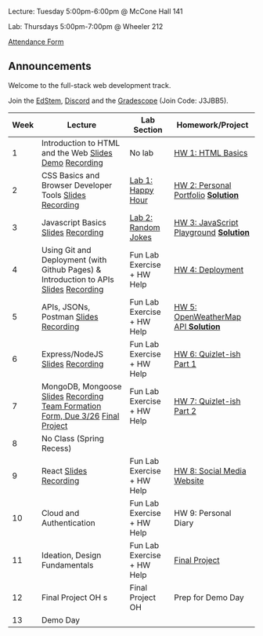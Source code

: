 Lecture: Tuesday 5:00pm-6:00pm @ McCone Hall 141

Lab: Thursdays 5:00pm-7:00pm @ Wheeler 212

[Attendance Form](https://forms.gle/hhrjxXDXsHa9tGKeA)

## Announcements
Welcome to the full-stack web development track. 

Join the [EdStem](https://edstem.org/us/join/k4UPks), [Discord](https://discord.com/invite/RfGp5zDrtC) and the [Gradescope](https://gradescope.com) (Join Code: J3JBB5).

| Week | Lecture                                                                                                                                                                                                                                                                          | Lab Section                           | Homework/Project                                                                |
|------|----------------------------------------------------------------------------------------------------------------------------------------------------------------------------------------------------------------------------------------------------------------------------------|---------------------------------------|---------------------------------------------------------------------------------|
| 1    | Introduction to HTML and the Web [Slides](https://docs.google.com/presentation/d/19vGc47fYunPBSALIEE1Omj7y3T8KDrNYOlz1imfURq0/edit?usp=sharing) [Demo](assets/lecture1demo.html) [Recording](https://drive.google.com/file/d/1LaoVcslRvGMQnjzI0hQxN-pcSilnZuL0/view?usp=sharing) | No lab                                | [HW 1: HTML Basics](#/hw/web/hw1)                                               |
| 2    | CSS Basics and Browser Developer Tools [Slides](https://docs.google.com/presentation/d/1umjzYl1vDQuG5YU7E5FoYZhiOt8x79NFlbNYNU-U0Ls/edit?usp=sharing) [Recording](https://drive.google.com/file/d/13gND4HH3dtF06P8rgP0aBZ7J2YGFFGzg/view?usp=sharing)                            | [Lab 1: Happy Hour](#/lab/web/lab1)   | [HW 2: Personal Portfolio](#/hw/web/hw2) **[Solution](assets/hw2/answers.zip)** |
| 3    | Javascript Basics [Slides](https://docs.google.com/presentation/d/1JiCptlXFFypDnqhv2449ubpmhcDAPk0ae0U-w1cVwaw/edit?usp=sharing) [Recording](https://drive.google.com/file/d/1TLnKkzBTK6c_5Z9EsOrFUKc2DE4jDs4U/view?usp=sharing)                                                 | [Lab 2: Random Jokes](#/lab/web/lab2) | [HW 3: JavaScript Playground](#/hw/web/hw3) **[Solution](assets/hw3/hw3-solution.zip)**                                     |
| 4    | Using Git and Deployment (with Github Pages) & Introduction to APIs [Slides](https://docs.google.com/presentation/d/1jvVkDlQxOv7bO1FipbD_xVAi-Ypcp2Y6zN3Et935BZk/edit?usp=sharing) [Recording](https://drive.google.com/file/d/1KAaAH07FKOGO1UGqcnxrT273gamn1Ohc/view?usp=sharing)                                                                                              | Fun Lab Exercise + HW Help            | [HW 4: Deployment](#/hw/web/hw4)                                                |
| 5    | APIs, JSONs, Postman [Slides](https://docs.google.com/presentation/d/10piwcYBk6V6UMJLp144o__lCzNjc9JHSY7cXM4atNuM/edit?usp=sharing) [Recording](https://drive.google.com/file/d/1abeq0ltflVvzEB-GHdErDRxCv5o3Frg7/view?usp=sharing)                                                                                                                                                                                                                                                            | Fun Lab Exercise + HW Help            | [HW 5: OpenWeatherMap API ](#/hw/web/hw5) **[Solution](assets/hw5/solution.js)**                                                       |
| 6    | Express/NodeJS [Slides](https://docs.google.com/presentation/d/1dD16g-xuquVMlcOq58o5b0x6EMTTKPtylxa7bEIPOT4/edit?usp=sharing) [Recording](https://drive.google.com/file/d/1-iaGbX_pqePu6IpmWu2bH-z5QfYzBlK7/view?usp=sharing)                                                                                                                                                                                                                                                                 | Fun Lab Exercise + HW Help            | [HW 6: Quizlet-ish Part 1](#/hw/web/hw6)                                                         |
| 7    | MongoDB, Mongoose [Slides](https://docs.google.com/presentation/d/13squncYrCUeThZa4eHwbdSb4DpaCFBUlJpl8lUr55k0/edit?usp=sharing) [Recording](https://drive.google.com/file/d/1M-_mL-8zmxZGQDhVmQjxY9EbzdQx0YH2/view?usp=sharing)     [Team Formation Form, Due 3/26](https://forms.gle/abwppheGnA8hifzw8) [Final Project](#/spec)                                                                                                                                                                                                                                                              | Fun Lab Exercise + HW Help            | [HW 7: Quizlet-ish Part 2](#/hw/web/hw7)                                                        |
| 8    | No Class (Spring Recess)                                                                                                                                                                                                                                                         |
| 9    | React [Slides](https://docs.google.com/presentation/d/1ODMe7ikZOxUZrmJfpNVgL0-CfY4FjrrbwE_pFaGtPRM/edit?usp=sharing) [Recording](https://drive.google.com/file/d/1VDFOp8wW7fdLVIp7AVf95RCe97aLnIvj/view?usp=share_link)                                                          | Fun Lab Exercise + HW Help            | [HW 8: Social Media Website](#/hw/web/hw8)                                                      |
| 10   | Cloud and Authentication                                                                                                                                                                                                                                                         | Fun Lab Exercise + HW Help            | HW 9: Personal Diary                                                            |
| 11   | Ideation, Design Fundamentals                                                                                                                                                                                                                                                    | Fun Lab Exercise + HW Help            | [Final Project](#/spec)                                                         |                                       |                                                                                 |
| 12   | Final Project OH                          s                                                                                                                                                                                                                                       | Final Project OH                      | Prep for Demo Day                                                               |
| 13   | Demo Day                                                                                                                                                                                                                                                                         |
